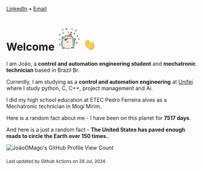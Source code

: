 [LinkedIn](https://www.linkedin.com/in/joão-pedro-gozzoli-b95641301/) &bull;
[Email](joaopedrogozzoli@gmail.com)

# Welcome <img src="happy.gif" height="64px" /> <img src="wave.gif" height="32px" />

I am João, a  **control and automation engineering student** and **mechatronic technician** based in Brazil Br.

Currently, I am studying as a **control and automation engineering** at [Unifei](https://unifei.edu.br) where I study python, C, C++, project management and Ai.

I did my high school education at ETEC Pedro Ferreira alves as a Mechatronic technician in Mogi Mirim.

Here is a random fact about me - I have been on this planet for **7517 days**.

And here is a just a random fact -  **The United States has paved enough roads to circle the Earth over 150 times.**.

![JoãoOMago's GitHub Profile View Count](https://komarev.com/ghpvc/?username=JoaoOMago)

<sub>Last updated by Github Actions on 28 Jul, 2024.</sub>
